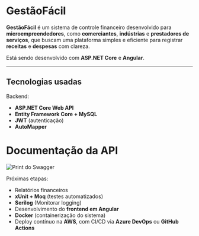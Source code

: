 # GestãoFácil

**GestãoFácil** é um sistema de controle financeiro desenvolvido para **microempreendedores**, como **comerciantes**, **indústrias** e **prestadores de serviços**, que buscam uma plataforma simples e eficiente para registrar **receitas** e **despesas** com clareza.

Está sendo desenvolvido com **ASP.NET Core** e **Angular**.

---

## Tecnologias usadas

Backend:  
- **ASP.NET Core Web API**  
- **Entity Framework Core + MySQL**  
- **JWT** (autenticação)  
- **AutoMapper**  

# Documentação da API

![Print do Swagger](https://imgur.com/a/9zwElut.png)

Próximas etapas:  
- Relatórios financeiros  
- **xUnit + Moq** (testes automatizados)  
- **Serilog** (Monitorar logging)  
- Desenvolvimento do **frontend em Angular**  
- **Docker** (containerização do sistema)
- Deploy contínuo na **AWS**, com CI/CD via **Azure DevOps** ou **GitHub Actions**  



